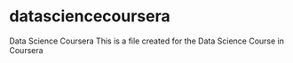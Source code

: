 datasciencecoursera
===================

Data Science Coursera
This is a file created for the Data Science Course in Coursera
